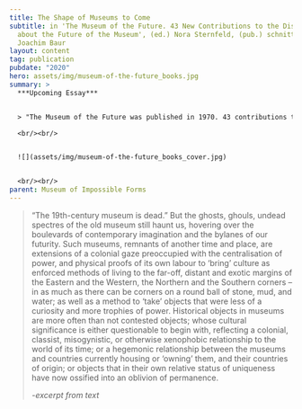 ```yaml
---
title: The Shape of Museums to Come
subtitle: in 'The Museum of the Future. 43 New Contributions to the Discussion
  about the Future of the Museum', (ed.) Nora Sternfeld, (pub.) schnittpunkt and
  Joachim Baur
layout: content
tag: publication
pubdate: "2020"
hero: assets/img/museum-of-the-future_books.jpg
summary: >
  ***Upcoming Essay***


  > "The Museum of the Future was published in 1970. 43 contributions to the discussion about the future of the museum. 50 years later, a publication brings together 43 new contributions by international authors from museum practice, from theory, education, art and architecture. They create concrete visions of a museum of the future: confident and doubtful, critical, clearly positioned and subjective. What do visions of the future accomplish and what do they make impossible? How empowering or disempowering are speculations about the future for a change in the museum of the present?"

  <br/><br/>


  ![](assets/img/museum-of-the-future_books_cover.jpg)


  <br/><br/>
parent: Museum of Impossible Forms
---
```

> “The 19th-century museum is dead.” But the ghosts, ghouls, undead spectres of the old museum still haunt us, hovering over the boulevards of contemporary imagination and the bylanes of our futurity. Such museums, remnants of another time and place, are extensions of a colonial gaze preoccupied with the centralisation of power, and physical proofs of its own labour to ‘bring’ culture as enforced methods of living to the far-off, distant and exotic margins of the Eastern and the Western, the Northern and the Southern corners – in as much as there can be corners on a round ball of stone, mud, and water; as well as a method to ‘take’ objects that were less of a curiosity and more trophies of power. Historical objects in museums are more often than not contested objects; whose cultural significance is either questionable to begin with, reflecting a colonial, classist, misogynistic, or otherwise xenophobic relationship to the world of its time; or a hegemonic relationship between the museums and countries currently housing or ‘owning’ them, and their countries of origin; or objects that in their own relative status of uniqueness have now ossified into an oblivion of permanence.
>
> *\-excerpt from text*
